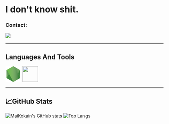 # I don't know shit.

### Contact:

<p align="left">
  <a href="https://discord.com/users/722647978577363026">
    <img src="https://img.shields.io/badge/Discord-Hentai%234902-blue?style=for-the-badge&logo=appveyor?link=https://discord.com/users/722647978577363026&link=https://discord.com/users/722647978577363026" height="40"/>
  </a>
</p>

---

## Languages And Tools

<a href="https://nodejs.org/"><img src="https://raw.githubusercontent.com/github/explore/main/topics/nodejs/nodejs.png" width="50" height="50"></a>
<a href="https://code.visualstudio.com/download"><img src="https://external-content.duckduckgo.com/ip3/code.visualstudio.com.ico" width="50" height="50"></a>


---

## 📈GitHub Stats

![MaiKokain's GitHub stats](https://github-readme-stats.vercel.app/api?username=MaiKokain&show_icons=true&bg_color=30,e96443,904e95&hide=stars,contribs&icon_color=0f0f0f&title_color=0f0f0f)
![Top Langs](https://github-readme-stats.vercel.app/api/top-langs/?username=MaiKokain&layout=compact&bg_color=30,e96443,904e95&hide=stars&icon_color=0f0f0f&title_color=0f0f0f&langs_count=5)
